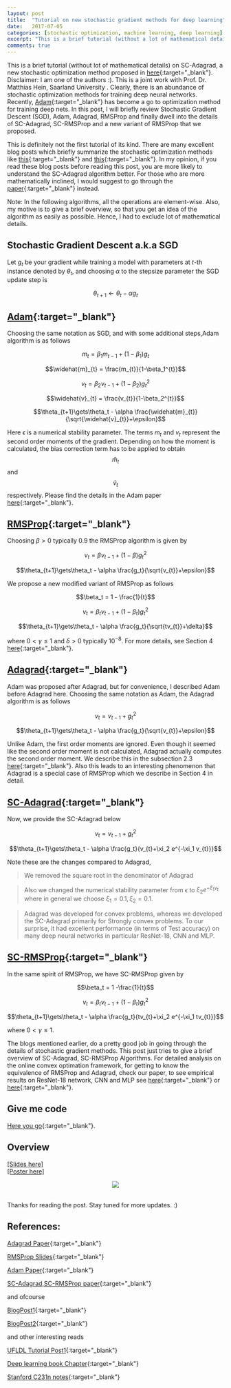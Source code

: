 ```yaml
---
layout: post
title:  "Tutorial on new stochastic gradient methods for deep learning"
date:   2017-07-05 
categories: [stochastic optimization, machine learning, deep learning]
excerpt: "This is a brief tutorial (without a lot of mathematical details) on SC-Adagrad, a new stochastic optimization method proposed in the ICML paper <a href='http://www.ml.uni-saarland.de/Publications/MukHei-VariantsRMSPropAdagradLogRegret.pdf' target='_blank' ><b>here</b></a> . Disclaimer: I am one of the authors :). This is a joint work with Prof. Dr. Matthias Hein, Saarland University. Clearly, there is an abundance of stochastic optimization methods for training deep neural networks. Recently, Adam has become a go to optimization method for training deep nets. In this post, I will briefly review Stochastic Gradient Descent (SGD), Adam, Adagrad, RMSProp and finally dwell into the details of SC-Adagrad, SC-RMSProp and a new variant of RMSProp that we proposed."
comments: true
---
```

This is a brief tutorial (without lot of mathematical details) on SC-Adagrad, a new stochastic optimization method proposed in [here](http://www.ml.uni-saarland.de/Publications/MukHei-VariantsRMSPropAdagradLogRegret.pdf){:target="_blank"}. Disclaimer: I am one of the authors :). This is a joint work with Prof. Dr. Matthias Hein, Saarland University . Clearly, there is an abundance of stochastic optimization methods for training deep neural networks. Recently, [Adam](https://arxiv.org/pdf/1412.6980.pdf){:target="_blank"} has become a go to optimization method for training deep nets. In this post, I will briefly review Stochastic Gradient Descent (SGD), Adam, Adagrad, RMSProp and finally dwell into the details of SC-Adagrad, SC-RMSProp and a new variant of RMSProp that we proposed.

This is definitely not the first tutorial of its kind. There are many excellent blog posts which briefly summarize the stochastic optimization methods like [this](http://sebastianruder.com/optimizing-gradient-descent/){:target="_blank"} and [this](http://colinraffel.com/wiki/stochastic_optimization_techniques){:target="_blank"}. In my opinion, if you read these blog posts before reading this post, you are more likely to understand the SC-Adagrad algorithm better. For those who are more mathematically inclined, I would suggest to go through the [paper](http://www.ml.uni-saarland.de/Publications/MukHei-VariantsRMSPropAdagradLogRegret.pdf){:target="_blank"} instead.

Note: In the following algorithms, all the operations are element-wise. Also, my motive is to give a brief overview, so that you get an idea of the algorithm as easily as possible. Hence, I had to exclude lot of mathematical details.

## Stochastic Gradient Descent a.k.a SGD

Let $g_t$  be your gradient while training a model with parameters at $t$-th instance denoted by $\theta_t$, and choosing $\alpha$ to the stepsize parameter the SGD update step is

$$\theta_{t+1}\gets\theta_t - \alpha g_t$$

## [Adam](https://arxiv.org/pdf/1412.6980.pdf){:target="_blank"}   

Choosing the same notation as SGD, and with some additional steps,Adam algorithm is as follows

$$m_{t} = \beta_1 m_{t-1} + (1-\beta_1)g_{t}$$

$$\widehat{m}_{t} = \frac{m_{t}}{1-\beta_1^{t}}$$

$$v_{t} = \beta_2 v_{t-1} + (1-\beta_2)g_{t}^2$$

$$\widehat{v}_{t} = \frac{v_{t}}{1-\beta_2^{t}}$$

$$\theta_{t+1}\gets\theta_t - \alpha \frac{\widehat{m}_{t}}{\sqrt{\widehat{v}_{t}}+\epsilon}$$

Here $\epsilon$ is a numerical stability parameter. The terms $m_{t}$ and $v_{t}$ represent the second order moments of the gradient. Depending on how the moment is calculated, the bias correction term has to be applied to obtain $$\widehat{m}_{t}$$ and $$\widehat{v}_{t}$$ respectively. Please find the details in the Adam paper [here](https://arxiv.org/pdf/1412.6980.pdf){:target="_blank"}.

## [RMSProp](http://www.cs.toronto.edu/~tijmen/csc321/slides/lecture_slides_lec6.pdf){:target="_blank"}

Choosing $\beta > 0$ typically $0.9$ the RMSProp algorithm is given by

$$v_{t} = \beta v_{t-1} + (1-\beta) g_{t}^2$$

$$\theta_{t+1}\gets\theta_t - \alpha \frac{g_t}{\sqrt{v_{t}}+\epsilon}$$

We propose a new modified variant of RMSProp as follows

$$\beta_t = 1 - \frac{1}{t}$$

$$v_{t} = \beta_t v_{t-1} + (1-\beta_t) g_{t}^2$$

$$\theta_{t+1}\gets\theta_t - \alpha \frac{g_t}{\sqrt{tv_{t}}+\delta}$$

where $0<\gamma \leq 1$ and $\delta > 0$ typically $10^{-8}$. For more details, see Section 4 [here](http://www.ml.uni-saarland.de/Publications/MukHei-VariantsRMSPropAdagradLogRegret.pdf){:target="_blank"}.

## [Adagrad](http://www.magicbroom.info/Papers/DuchiHaSi10.pdf){:target="_blank"}

Adam was proposed after Adagrad, but for convenience, I described Adam before Adagrad here. Choosing the same notation as Adam, the Adagrad algorithm is as follows 


$$v_{t} = v_{t-1} + g_{t}^2$$

$$\theta_{t+1}\gets\theta_t - \alpha \frac{g_t}{\sqrt{v_{t}}+\epsilon}$$

Unlike Adam, the first order moments are ignored. Even though it seemed like the second order moment is not calculated, Adagrad actually computes the second order moment. We describe this in the subsection 2.3 [here](http://www.ml.uni-saarland.de/Publications/MukHei-VariantsRMSPropAdagradLogRegret.pdf){:target="_blank"}. Also this leads to an interesting phenomenon that Adagrad is a special case of RMSProp which we describe in Section 4 in detail.

## [SC-Adagrad](http://www.ml.uni-saarland.de/Publications/MukHei-VariantsRMSPropAdagradLogRegret.pdf){:target="_blank"}

Now, we provide the SC-Adagrad below

$$v_{t} = v_{t-1} + g_{t}^2$$

$$\theta_{t+1}\gets\theta_t - \alpha \frac{g_t}{v_{t}+\xi_2 e^{-\xi_1 v_{t}}}$$

Note these are the changes compared to Adagrad, 

> We removed the square root in the denominator of Adagrad

> Also we changed the numerical stability parameter from $\epsilon$ to $\xi_2 e^{-\xi_1 v_{t}}$ where  in general we choose $\xi_1=0.1, \xi_2=0.1$.

> Adagrad was developed for convex problems, whereas we developed the SC-Adagrad primarily for Strongly convex problems. To our surprise, it had excellent performance (in terms of Test accuracy) on many deep neural networks in particular ResNet-18, CNN and MLP.


## [SC-RMSProp](http://www.ml.uni-saarland.de/Publications/MukHei-VariantsRMSPropAdagradLogRegret.pdf){:target="_blank"}
In the same spirit of RMSProp, we have SC-RMSProp given by

$$\beta_t = 1 -\frac{1}{t}$$

$$v_{t} = \beta_t v_{t-1} + (1-\beta_t) g_{t}^2$$

$$\theta_{t+1}\gets\theta_t - \alpha \frac{g_t}{tv_{t}+\xi_2 e^{-\xi_1 tv_{t}}}$$

where $0<\gamma \leq 1$. 

The blogs mentioned earlier, do a pretty good job in going through the details of stochastic gradient methods. This post just tries to give a brief overview of SC-Adagrad, SC-RMSProp Algorithms. For detailed analysis on the online convex optimation framework, for getting to know the equivalence of RMSProp and Adagrad, check our paper, to see empirical results on ResNet-18 network, CNN and MLP see [here](http://www.ml.uni-saarland.de/Publications/MukHei-VariantsRMSPropAdagradLogRegret.pdf){:target="_blank"} or [here](http://www.ml.uni-saarland.de/Publications/MukHei-VariantsRMSPropAdagradLogRegretLongVersion.pdf){:target="_blank"}.


## Give me code
[Here you go](https://github.com/mmahesh/variants_of_rmsprop_and_adagrad){:target="_blank"}.

## Overview 

<a href='/icml_slides.pdf' target='_blank'>[Slides here]</a>
<br>
<a href='/main.pdf' target='_blank'>[Poster here]</a>
<br>
<div align="center">
  <a href='https://raw.githubusercontent.com/mmahesh/variants_of_rmsprop_and_adagrad/master/poster_image.jpg' target='_blank'><img src="https://raw.githubusercontent.com/mmahesh/variants_of_rmsprop_and_adagrad/master/poster_image.jpg" target='_blank'></a><br><br>
</div>


Thanks for reading the post. Stay tuned for more updates. :)

## References:

[Adagrad Paper](http://www.magicbroom.info/Papers/DuchiHaSi10.pdf){:target="_blank"}

[RMSProp Slides](http://www.cs.toronto.edu/~tijmen/csc321/slides/lecture_slides_lec6.pdf){:target="_blank"}

[Adam Paper](https://arxiv.org/pdf/1412.6980.pdf){:target="_blank"}

[SC-Adagrad,SC-RMSProp paper](http://www.ml.uni-saarland.de/Publications/MukHei-VariantsRMSPropAdagradLogRegret.pdf){:target="_blank"}

and ofcourse

[BlogPost1](http://sebastianruder.com/optimizing-gradient-descent/){:target="_blank"}

[BlogPost2](http://colinraffel.com/wiki/stochastic_optimization_techniques){:target="_blank"}

and other interesting reads

[UFLDL Tutorial Post1](http://ufldl.stanford.edu/tutorial/supervised/OptimizationStochasticGradientDescent/){:target="_blank"}

[Deep learning book Chapter](http://www.deeplearningbook.org/contents/optimization.html){:target="_blank"}

[Stanford C231n notes](http://cs231n.github.io/optimization-1/){:target="_blank"}
<!-- TODO: Motivation, more details fill in other algorithms aswell
Give Code aswell maybe github repo
Add resnet, cnn exps -->
